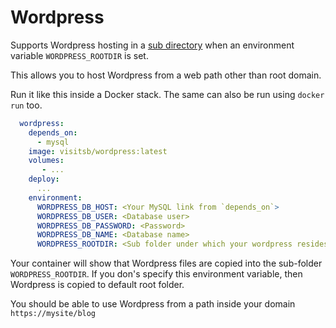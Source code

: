 # Wordpress

Supports Wordpress hosting in a [sub directory](https://codex.wordpress.org/Giving_WordPress_Its_Own_Directory) when an environment variable `WORDPRESS_ROOTDIR` is set. 

This allows you to host Wordpress from a web path other than root domain.

Run it like this inside a Docker stack. The same can also be run using `docker run` too.

```yaml
  wordpress:
    depends_on:
      - mysql
    image: visitsb/wordpress:latest
    volumes:
       - ...
    deploy:
      ...
    environment:
      WORDPRESS_DB_HOST: <Your MySQL link from `depends_on`>
      WORDPRESS_DB_USER: <Database user>
      WORDPRESS_DB_PASSWORD: <Password>
      WORDPRESS_DB_NAME: <Database name>
      WORDPRESS_ROOTDIR: <Sub folder under which your wordpress resides. E.g. blog, or blog/myawesomeblog. Leading / is not necessary>
```

Your container will show that Wordpress files are copied into the sub-folder `WORDPRESS_ROOTDIR`. If you don's specify this environment variable, then Wordpress is copied to default root folder.

You should be able to use Wordpress from a path inside your domain `https://mysite/blog`